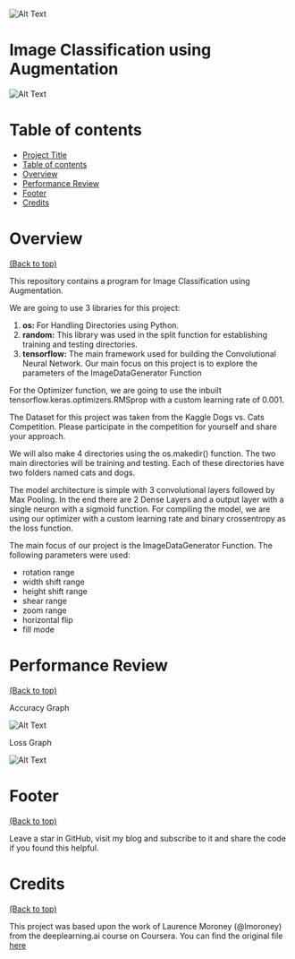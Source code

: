 ![Alt Text](https://github.com/psych0man/Image-Classification-using-Augementation/blob/master/TF.jpg)

# Image Classification using Augmentation

![Alt Text](https://github.com/psych0man/Image-Classification-using-Augementation/blob/master/Banner.png)


# Table of contents

- [Project Title](#project-title)
- [Table of contents](#table-of-contents)
- [Overview](#overview)
- [Performance Review](#performance)
- [Footer](#footer)
- [Credits](#credits)

# Overview
[(Back to top)](#table-of-contents)

This repository contains a program for Image Classification using Augmentation. 

We are going to use 3 libraries for this project:
1. **os:** For Handling Directories using Python.
2. **random:** This library was used in the split function for establishing training and testing directories.
3. **tensorflow:** The main framework used for building the Convolutional Neural Network. Our main focus on this project is to explore the parameters of the ImageDataGenerator Function

For the Optimizer function, we are going to use the inbuilt tensorflow.keras.optimizers.RMSprop with a custom learning rate of 0.001.

The Dataset for this project was taken from the Kaggle Dogs vs. Cats Competition. Please participate in the competition for yourself and share your approach.

We will also make 4 directories using the os.makedir() function. The two main directories will be training and testing. Each of these directories have two folders named cats and dogs.

The model architecture is simple with 3 convolutional layers followed by Max Pooling. In the end there are 2 Dense Layers and a output layer with a single neuron with a sigmoid function. For compiling the model, we are using our optimizer with a custom learning rate and binary crossentropy as the loss function. 

The main focus of our project is the ImageDataGenerator Function. The following parameters were used:

- rotation range
- width shift range
- height shift range
- shear range
- zoom range
- horizontal flip
- fill mode


# Performance Review
[(Back to top)](#table-of-contents)

Accuracy Graph

![Alt Text](https://github.com/psych0man/Image-Classification-using-Augementation/blob/master/Performance%20Graphs.png)

Loss Graph

![Alt Text](https://github.com/psych0man/Image-Classification-using-Augementation/blob/master/Loss%20Graph.png)

# Footer
[(Back to top)](#table-of-contents)

Leave a star in GitHub, visit my blog and subscribe to it and share the code if you found this helpful.

# Credits
[(Back to top)](#table-of-contents)

This project was based upon the work of Laurence Moroney (@lmoroney) from the deeplearning.ai course on Coursera. You can find the original file [here](https://github.com/lmoroney/dlaicourse/blob/master/Course%202%20-%20Part%204%20-%20Lesson%204%20-%20Notebook.ipynb)

